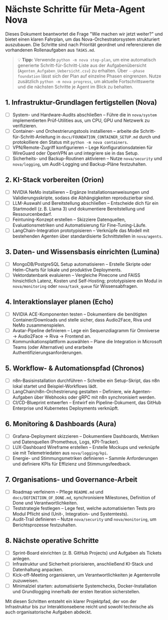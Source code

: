 # Nächste Schritte für Meta-Agent Nova

Dieses Dokument beantwortet die Frage "Wie machen wir jetzt weiter?" und bietet einen klaren Fahrplan, um das Nova-Orchestratorsystem strukturiert auszubauen. Die Schritte sind nach Priorität geordnet und referenzieren die vorhandenen Rollenaufgaben aus `TASKS.md`.

> 💡 **Tipp:** Verwende `python -m nova step-plan`, um eine automatisch generierte Schritt-für-Schritt-Liste aus der Aufgabenübersicht (`Agenten_Aufgaben_Uebersicht.csv`) zu erhalten. Über `--phase foundation` lässt sich der Plan auf einzelne Phasen eingrenzen. Nutze zusätzlich `python -m nova progress`, um aktuelle Fortschrittswerte und die nächsten Schritte je Agent im Blick zu behalten.

## 1. Infrastruktur-Grundlagen fertigstellen (Nova)
- [ ] System- und Hardware-Audits abschließen – Führe die in `nova/system` implementierten Prüf-Utilities aus, um CPU, GPU und Netzwerk zu verifizieren.
- [ ] Container- und Orchestrierungstools installieren – arbeite die Schritt-für-Schritt-Anleitung in `docs/FOUNDATION_CONTAINER_SETUP.md` durch und protokolliere den Status mit `python -m nova containers`.
- [ ] VPN/Remote-Zugriff konfigurieren – Lege Konfigurationsdateien für WireGuard oder OpenVPN an und integriere sie in das Setup.
- [ ] Sicherheits- und Backup-Routinen aktivieren – Nutze `nova/security` und `nova/logging`, um Audit-Logging und Backup-Pläne festzuhalten.

## 2. KI-Stack vorbereiten (Orion)
- [ ] NVIDIA NeMo installieren – Ergänze Installationsanweisungen und Validierungsskripte, sodass die Abhängigkeiten reproduzierbar sind.
- [ ] LLM-Auswahl und Bereitstellung abschließen – Entscheide dich für ein Startmodell (z. B. Llama 3) und dokumentiere Bereitstellung und Ressourcenbedarf.
- [ ] Feintuning-Konzept erstellen – Skizziere Datenquellen, Evaluationsmetriken und Automatisierung für Fine-Tuning-Läufe.
- [ ] LangChain-Integration prototypisieren – Verknüpfe das Modell mit bestehenden Agenten über standardisierte Schnittstellen in `nova/agents`.

## 3. Daten- und Wissensbasis einrichten (Lumina)
- [ ] MongoDB/PostgreSQL Setup automatisieren – Erstelle Skripte oder Helm-Charts für lokale und produktive Deployments.
- [ ] Vektordatenbank evaluieren – Vergleiche Pinecone und FAISS hinsichtlich Latenz, Kosten und Self-Hosting; prototypisiere ein Modul in `nova/monitoring` oder `nova/task_queue` für Wissensabfragen.

## 4. Interaktionslayer planen (Echo)
- [ ] NVIDIA ACE-Komponenten testen – Dokumentiere die benötigten Container/Downloads und stelle sicher, dass Audio2Face, Riva und NeMo zusammenspielen.
- [ ] Avatar-Pipeline definieren – Lege ein Sequenzdiagramm für Omniverse → Audio2Face → Riva → Frontend an.
- [ ] Kommunikationsplattform auswählen – Plane die Integration in Microsoft Teams (oder Alternative) und erarbeite Authentifizierungsanforderungen.

## 5. Workflow- & Automationspfad (Chronos)
- [ ] n8n-Basisinstallation durchführen – Schreibe ein Setup-Skript, das n8n lokal startet und Beispiel-Workflows lädt.
- [ ] LangChain/n8n-Orchestrierung gestalten – Definiere, wie Agenten-Aufgaben über Webhooks oder gRPC mit n8n synchronisiert werden.
- [ ] CI/CD-Blueprint entwerfen – Entwirf ein Pipeline-Dokument, das GitHub Enterprise und Kubernetes Deployments verknüpft.

## 6. Monitoring & Dashboards (Aura)
- [ ] Grafana-Deployment skizzieren – Dokumentiere Dashboards, Metriken und Datenquellen (Prometheus, Logs, KPI-Tracker).
- [ ] LUX-Dashboard Wireframe erstellen – Erstelle Mockups und verknüpfe sie mit Telemetriedaten aus `nova/logging/kpi`.
- [ ] Energie- und Stimmungsmetriken definieren – Sammle Anforderungen und definiere KPIs für Effizienz und Stimmungsfeedback.

## 7. Organisations- und Governance-Arbeit
- [ ] Roadmap verfeinern – Pflege `README.md` und `docs/DEFINITION_OF_DONE.md`, synchronisiere Milestones, Definition of Done und Verantwortlichkeiten.
- [ ] Teststrategie festlegen – Lege fest, welche automatisierten Tests pro Modul Pflicht sind (Unit-, Integration- und Systemtests).
- [ ] Audit-Trail definieren – Nutze `nova/security` und `nova/monitoring`, um Berichtsprozesse festzuhalten.

## 8. Nächste operative Schritte
- [ ] Sprint-Board einrichten (z. B. GitHub Projects) und Aufgaben als Tickets anlegen.
- [ ] Infrastruktur und Sicherheit priorisieren, anschließend KI-Stack und Datenhaltung anpacken.
- [ ] Kick-off-Meeting organisieren, um Verantwortlichkeiten je Agentenrolle zuzuweisen.
- [ ] Minimalziel starten: automatisierte Systemchecks, Docker-Installation und Grundlogging innerhalb der ersten Iteration sicherstellen.

Mit diesen Schritten entsteht ein klarer Projektpfad, der von der Infrastruktur bis zur Interaktionsebene reicht und sowohl technische als auch organisatorische Aufgaben abdeckt.
